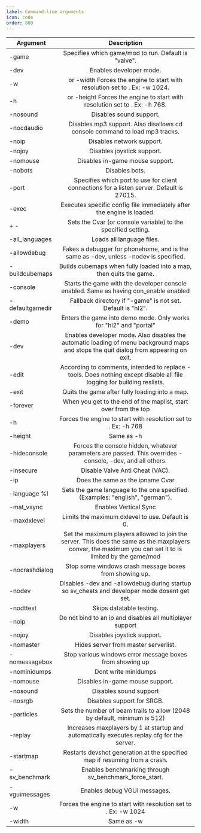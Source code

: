 ```yaml
---
label: Command-line arguments
icon: code
order: 800
---
```


| **Argument**  | **Description**    |
| ------------- |:------------------:|
|-game <game>|  Specifies which game/mod to run. Default is "valve".
|-dev|  Enables developer mode.
|-w <width>| or -width <width>  Forces the engine to start with resolution set to <width>. Ex: -w 1024.
|-h <height>| or -height <height> Forces the engine to start with resolution set to <height>. Ex: -h 768.
|-nosound| Disables sound support.
|-nocdaudio|  Disables mp3 support. Also disallows cd console command to load mp3 tracks.
|-noip|  Disables network support.
|-nojoy|  Disables joystick support.
|-nomouse|  Disables in-game mouse support.
|-nobots|  Disables bots.
|-port <port>|  Specifies which port to use for client connections for a listen server. Default is 27015.
|-exec <file>|  Executes specific config file immediately after the engine is loaded.
|+<console variable> <arg> - |Sets the Cvar (or console variable) to the specified setting.
|-all_languages	|Loads all language files.|
|-allowdebug	|Fakes a debugger for phonehome, and is the same as -dev, unless -nodev is specified.|
|-buildcubemaps	|Builds cubemaps when fully loaded into a map, then quits the game.|
|-console|	Starts the game with the developer console enabled. Same as having con_enable enabled|.
|-defaultgamedir	|Fallback directory if "-game" is not set. Default is "hl2".|
|-demo|	Enters the game into demo mode. Only works for "hl2" and "portal"|
|-dev	|Enables developer mode. Also disables the automatic loading of menu background maps and stops the quit dialog from appearing on exit.|
|-edit|	According to comments, intended to replace -tools. Does nothing except disable all file logging for building reslists.|
|-exit	|Quits the game after fully loading into a map.|
|-forever	|When you get to the end of the maplist, start over from the top|
|-h <height>	|Forces the engine to start with resolution set to <height>. Ex: -h 768|
|-height <height>|	Same as -h|
|-hideconsole	|Forces the console hidden, whatever parameters are passed. This overrides -console, -dev, and all others.|
|-insecure|	Disable Valve Anti Cheat (VAC).|
|-ip|	Does the same as the ipname Cvar|
|-language %l	|Sets the game language to the one specified. (Examples: "english", "german").|
|-mat_vsync|	Enables Vertical Sync|
|-maxdxlevel|	Limits the maximum dxlevel to use. Default is 0.|
|-maxplayers|	Set the maximum players allowed to join the server. This does the same as the maxplayers convar, the maximum you can set it to is limited by the game/mod|
|-nocrashdialog|	Stop some windows crash message boxes from showing up.
|-nodev	|Disables -dev and -allowdebug during startup so sv_cheats and developer mode dosent get set.
|-nodttest|	Skips datatable testing.
|-noip|	Do not bind to an ip and disables all multiplayer support
|-nojoy|	Disables joystick support.
|-nomaster|	Hides server from master serverlist.
|-nomessagebox|	Stop various windows error message boxes from showing up
|-nominidumps|	Dont write minidumps
|-nomouse|	Disables in-game mouse support.
|-nosound|	Disables sound support
|-nosrgb|	Disables support for SRGB.
|-particles	|Sets the number of beam trails to allow (2048 by default, minimum is 512)
|-replay	|Increases maxplayers by 1 at startup and automatically executes replay.cfg for the server.
|-startmap	|Restarts devshot generation at the specified map if resuming from a crash.
|-sv_benchmark|	Enables benchmarking through sv_benchmark_force_start.
|-vguimessages|	Enables debug VGUI messages.
|-w <width>|	Forces the engine to start with resolution set to <width>. Ex: -w 1024
|-width| <width>	Same as -w

